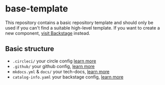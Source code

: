 # base-template

This repository contains a basic repository template and should only be used if you can't find a suitable high-level template. If you want to create a new component, [visit Backstage](https://contentful.roadie.so/cd-scaffolder/new-component) instead.

## Basic structure


* `.circleci/` your circle config [learn more](https://contentful.roadie.so/catalog/default/system/circleci)
* `.github/` your github config, [learn more](https://contentful.roadie.so/catalog/default/system/github)
* `mkdocs.yml` & `docs/` your tech-docs, [learn more](https://contentful.roadie.so/catalog/default/system/documentation)
* `catalog-info.yaml` your backstage config, [learn more](https://contentful.roadie.so/catalog/default/system/backstage)

